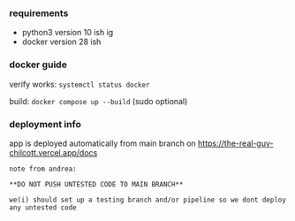 ### requirements

- python3 version 10 ish ig
- docker version 28 ish


### docker guide

verify works: `systemctl status docker`

build: `docker compose up --build` (sudo optional)

### deployment info

app is deployed automatically from main branch on https://the-real-guy-chilcott.vercel.app/docs

```
note from andrea:

**DO NOT PUSH UNTESTED CODE TO MAIN BRANCH**

we(i) should set up a testing branch and/or pipeline so we dont deploy any untested code
```
